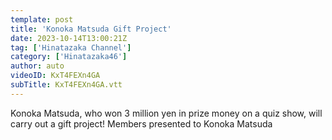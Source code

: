 ```yaml
---
template: post
title: 'Konoka Matsuda Gift Project'
date: 2023-10-14T13:00:21Z
tag: ['Hinatazaka Channel']
category: ['Hinatazaka46']
author: auto 
videoID: KxT4FEXn4GA
subTitle: KxT4FEXn4GA.vtt
---
```

Konoka Matsuda, who won 3 million yen in prize money on a quiz show, will carry out a gift project!
Members presented to Konoka Matsuda